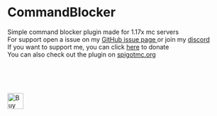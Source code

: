 # CommandBlocker
Simple command blocker plugin made for 1.17x mc servers<br>
For support open a issue on my <a href=https://github.com/Chiarchiaooo/CommandBlocker1.17/issues> GitHub issue page </a> or join my <a href=https://dsc.gg/cliffycommunity>discord</a><br>
If you want to support me, you can click <a href=https://ko-fi.com/chiarchiaooo> here</a> to donate<br>
You can also check out the plugin on <a href=https://www.spigotmc.org/resources/command-blocker.99602>spigotmc.org</a><br><br>

<script type='text/javascript' src='https://storage.ko-fi.com/cdn/widget/Widget_2.js'></script><script type='text/javascript'>kofiwidget2.init('Support Me on Ko-fi', '#29abe0', 'U7U59S2LZ');kofiwidget2.draw();</script><br><br>
<a href='https://ko-fi.com/U7U59S2LZ' target='_blank'><img height='36' style='border:0px;height:36px;' src='https://cdn.ko-fi.com/cdn/kofi1.png?v=3' border='0' alt='Buy Me a Coffee at ko-fi.com' /></a>



